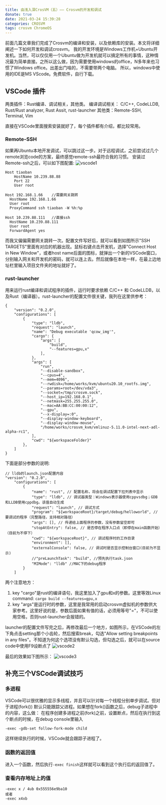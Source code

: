 ```yaml
---
title: 由浅入深CrosVM（五）—— Crosvm的开发和调试
donate: true
date: 2021-03-24 15:39:28
categories: CROSVM
tags: crosvm ChromeOS
---
```


前面几篇文章我们完成了Crosvm的编译和安装，以及依赖库的安装。本文将详细阐述一下如何开发和调试crosvm。
我的开发环境是Windows工作机+Ubuntu开发机。当然，可以仅仅用一个Ubuntu做为开发机就可以搞定所有的事情，这种情况最为简单直接。之所以这么做，因为需要使用windows的office，N多年来也习惯了Windows office。出差出门啥的，不需要带两个电脑。
所以，windows中使用的IDE是MS VScode。免费软件，自行下载。

## VSCode 插件
两类插件：Rust编译、调试相关，其他类。
编译调试相关： C/C++, CodeLLDB, Rust/Rust analyzer, Rust Assit, rust-launcher
其他类：Remote-SSH, Terminal, Vim

直接在VSCode里面搜索安装就好了，每个插件都有介绍，都比较常用。

### Remote-SSH
如果再Ubuntu本地开发调试，可以跳过这一步。对于远程调试，之前尝试过几个remote浏览code的方案，最终感觉remote-ssh最符合我的习惯。
安装过Remote-ssh之后，可以如下图配置:
![vscode1](vscode1.png)
```
Host tiaoban
    HostName 10.239.88.88
    Port 22
    User root

Host 192.168.1.66    //需要网关跳转
  HostName 192.168.1.66
  User root
  ProxyCommand ssh tiaoban -W %h:%p

Host 10.239.88.111   //直接ssh
  HostName 10.239.88.111
  User root
  ForwardAgent yes
```
而我又偏偏需要网关跳转一次。配置文件写好后，就可以看到如图所示"SSH TARGETS"里面有对应的机器出现。鼠标右键点击开发机，选择"Connect Host in New Window"，或者host name后面的图标，就弹出一个新的VSCode窗口，分别输入网关和开发机的密码，就可以连上去。然后就像在本地一样，在最上边地址栏里输入项目文件夹的地址就好了。

### rust-launcher
用来运行rust编译和调试程序的插件，运行时要求依赖 C/C++ 和 CodeLLDB，以及Rust（编译器）。rust-launcher的配置文件很关键，我列在这里供参考：
```
{
    "version": "0.2.0",
    "configurations": [
        {
            "type": "lldb",
            "request": "launch",
            "name": "Debug executable 'qcow_img'",
            "cargo": {
                "args": [
                    "build",
                    "--features=gpu,x"
                ],
            },
            "args": [
                "run", 
                "--disable-sandbox",
                "--cpus=4",
                "--mem=4096",
                "--rwdisk=/home/works/kvm/ubuntu20.10_rootfs.img",
                "--params=root=/dev/vda3",
                "--socket=/tmp/crosvm.sock",
                "--host_ip=192.168.0.1",
                "--netmask=255.255.255.0",
                "--mac=AA:BB:CC:00:00:12",
                "--gpu",
                "--x-display=:0",
                "--display-window-keyboard",
                "--display-window-mouse",
                "/home/works/crosvm_kvm/vmlinuz-5.11.0-intel-next-adl-alpha-rc1",
            ],
            "cwd": "${workspaceFolder}"
        },
    ]
}
```
下面是部分参数的说明:
```
// lldb的launch.json配置内容
"version": "0.2.0",
    "configurations": [
        {
            "name": "rust", // 配置名称，将会在调试配置下拉列表中显示
            "type": "lldb", // 调试器类型：Windows表示器使用cppvsdbg；GDB和LLDB使用cppdbg。该值自动生成
            "request": "launch", // 调试方式
            "program": "${workspaceRoot}/target/debug/helloworld", // 要调试的程序（完整路径，支持相对路径）
            "args": [], // 传递给上面程序的参数，没有参数留空即可
            "stopAtEntry": false, // 是否停在程序入口点（即停在main函数开始）（目前为不停下）
            "cwd": "${workspaceRoot}", // 调试程序时的工作目录
            "environment": [],
            "externalConsole": false, // 调试时是否显示控制台窗口(目前为不显示)
            //"preLaunchTask": "build", //预先执行task.json
            "MIMode": "lldb" //MAC下的debug程序
        }
    ]
```
两个注意地方：
1. key "cargo"是rust的编译语句，我这里加入了gpu和x的参数。这里等效Linux command:
`cargo build --features=gpu,x`
2. key "args"是运行时的参数，这里是我常用的启动crosvm虚拟机的参数供大家参考。这里好说的是，参数后面如果有值的话，必须用等号"="，不可以使用空格，否则rust-launcher会报错的。

launcher的配置文件写完之后，再修改最后一个地方，如图所示，在VSCode的左下角点击setting那个小齿轮，然后搜索break，勾选"Allow setting breakpoints in any files"。不知道为何这个选项没有默认勾选，但勾选之后，就可以在source code中使用F9设断点了
![vscode2](vscode2.png)

最后的效果如下图所示：
![vscode3](vscode3.png)

## 补充三个VSCode调试技巧
### 多进程
VSCode可以很优雅的显示多线程，并且可以针对每一个线程分别单步调试。但对于进程(fork()) 默认只能跟踪父进程。如果想在fork()函数之后，debug子进程中的内容，这么做：
在程序创建多进程之前(fork)之前，设置断点，然后在执行到这个断点的时候，在debug console里输入
```
-exec -gdb-set follow-fork-mode child
```
这样继续执行的时候，VSCode就会跟踪子进程了。

### 函数的返回值
进入一个函数，然后执行`-exec finish`这样就可以看到这个执行后的返回值了。

### 查看内存地址上的值
```
-exec x / 4ub 0x555556e9ba10
或者
-exec x4xb
```
